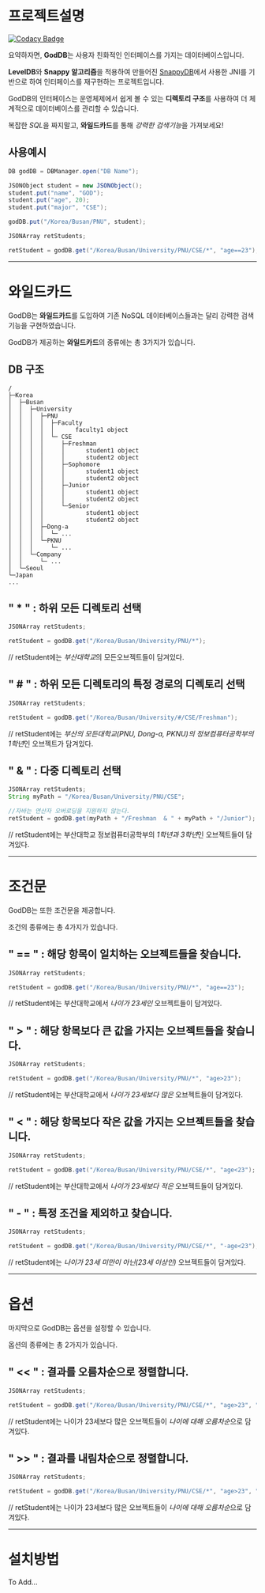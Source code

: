 프로젝트설명
=============

[![Codacy Badge](https://api.codacy.com/project/badge/Grade/bd116007c2834dceb3b698ca37f61f9a)](https://app.codacy.com/app/SuhoSon/GodOfDatabase?utm_source=github.com&utm_medium=referral&utm_content=pnu-003-team4/GodOfDatabase&utm_campaign=Badge_Grade_Dashboard)

요약하자면, **GodDB**는 사용자 친화적인 인터페이스를 가지는 데이터베이스입니다.

**LevelDB**와 **Snappy 알고리즘**을 적용하여 만들어진 [SnappyDB](http://www.snappydb.com/)에서 사용한 JNI를 기반으로 하여 인터페이스를 재구현하는 프로젝트입니다.

GodDB의 인터페이스는 운영체제에서 쉽게 볼 수 있는 **디렉토리 구조**를 사용하여 더 체계적으로 데이터베이스를 관리할 수 있습니다.

복잡한 *SQL*을 짜지말고, **와일드카드**를 통해 *강력한 검색기능*을 가져보세요!

사용예시
-------------
```java
DB godDB = DBManager.open("DB Name");

JSONObject student = new JSONObject();
student.put("name", "GOD");
student.put("age", 20);
student.put("major", "CSE");

godDB.put("/Korea/Busan/PNU", student);

JSONArray retStudents;

retStudent = godDB.get("/Korea/Busan/University/PNU/CSE/*", "age==23");
```

- - -

와일드카드
=============
GodDB는 **와일드카드**를 도입하여 기존 NoSQL 데이터베이스들과는 달리 강력한 검색기능을 구현하였습니다.

GodDB가 제공하는 **와일드카드**의 종류에는 총 3가지가 있습니다.


DB 구조
-------------
    /
    ├─Korea
    │  ├─Busan
    │  │  ├─University
    │  │  │  ├─PNU
    │  │  │  │  ├─Faculty
    │  │  │  │  │      faculty1 object
    │  │  │  │  └─ CSE
    │  │  │  │     ├─Freshman
    │  │  │  │     │      student1 object
    │  │  │  │     │      student2 object
    │  │  │  │     ├─Sophomore
    │  │  │  │     │      student1 object
    │  │  │  │     │      student2 object
    │  │  │  │     ├─Junior
    │  │  │  │     │      student1 object
    │  │  │  │     │      student2 object
    │  │  │  │     └─Senior
    │  │  │  │            student1 object
    │  │  │  │            student2 object
    │  │  │  ├─Dong-a
    │  │  │  │  └─ ...
    │  │  │  └─PKNU
    │  │  │     └─ ...
    │  │  └─Company
    │  │     └─ ...
    │  └─Seoul
    └─Japan
    ...

" * " : 하위 모든 디렉토리 선택
-------------
```java
JSONArray retStudents;

retStudent = godDB.get("/Korea/Busan/University/PNU/*");
```
// retStudent에는 *부산대학교*의 모든오브젝트들이 담겨있다.

" \# " : 하위 모든 디렉토리의 특정 경로의 디렉토리 선택
-------------
```java
JSONArray retStudents;

retStudent = godDB.get("/Korea/Busan/University/#/CSE/Freshman");
```
// retStudent에는 *부산의 모든대학교(PNU, Dong-a, PKNU)의 정보컴퓨터공학부의 1학년*인 오브젝트가 담겨있다.


" & " : 다중 디렉토리 선택
-------------
```java
JSONArray retStudents;
String myPath = "/Korea/Busan/University/PNU/CSE";

//자바는 연산자 오버로딩을 지원하지 않는다.
retStudent = godDB.get(myPath + "/Freshman  & " + myPath + "/Junior");
```
// retStudent에는 부산대학교 정보컴퓨터공학부의 *1학년과 3학년*인 오브젝트들이 담겨있다.

- - -

조건문
=============
GodDB는 또한 조건문을 제공합니다.

조건의 종류에는 총 4가지가 있습니다.

" == " : 해당 항목이 일치하는 오브젝트들을 찾습니다.
-------------
```java
JSONArray retStudents;

retStudent = godDB.get("/Korea/Busan/University/PNU/*", "age==23");
```
// retStudent에는 부산대학교에서 *나이가 23세인* 오브젝트들이 담겨있다.

" > " : 해당 항목보다 큰 값을 가지는 오브젝트들을 찾습니다.
-------------
```java
JSONArray retStudents;

retStudent = godDB.get("/Korea/Busan/University/PNU/*", "age>23");
```
// retStudent에는 부산대학교에서 *나이가 23세보다 많은* 오브젝트들이 담겨있다.

" < " : 해당 항목보다 작은 값을 가지는 오브젝트들을 찾습니다.
-------------
```java
JSONArray retStudents;

retStudent = godDB.get("/Korea/Busan/University/PNU/CSE/*", "age<23");
```
// retStudent에는 부산대학교에서 *나이가 23세보다 적은* 오브젝트들이 담겨있다.

" - " : 특정 조건을 제외하고 찾습니다.
-------------
```java
JSONArray retStudents;

retStudent = godDB.get("/Korea/Busan/University/PNU/CSE/*", "-age<23");
```
// retStudent에는 *나이가 23세 미만이 아닌(23세 이상인)* 오브젝트들이 담겨있다.

- - -

옵션
=============
마지막으로 GodDB는 옵션을 설정할 수 있습니다.

옵션의 종류에는 총 2가지가 있습니다.

" << " : 결과를 오름차순으로 정렬합니다.
-------------
```java
JSONArray retStudents;

retStudent = godDB.get("/Korea/Busan/University/PNU/CSE/*", "age>23", "age<<");
```
// retStudent에는 나이가 23세보다 많은 오브젝트들이 *나이에 대해 오름차순*으로 담겨있다.

" >> " : 결과를 내림차순으로 정렬합니다.
-------------
```java
JSONArray retStudents;

retStudent = godDB.get("/Korea/Busan/University/PNU/CSE/*", "age>23", "age>>");
```
// retStudent에는 나이가 23세보다 많은 오브젝트들이 *나이에 대해 오름차순*으로 담겨있다.

- - -

설치방법
=============
To Add...

